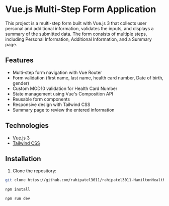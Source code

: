 # Vue.js Multi-Step Form Application

This project is a multi-step form built with Vue.js 3 that collects user personal and additional information, validates the inputs, and displays a summary of the submitted data. The form consists of multiple steps, including Personal Information, Additional Information, and a Summary page.


## Features

- Multi-step form navigation with Vue Router
- Form validation (first name, last name, health card number, Date of birth, gender)
- Custom MOD10 validation for Health Card Number
- State management using Vue's Composition API
- Reusable form components
- Responsive design with Tailwind CSS
- Summary page to review the entered information

## Technologies

- [Vue.js 3](https://vuejs.org/)
- [Tailwind CSS](https://tailwindcss.com/)


## Installation

1. Clone the repository:
```bash
git clone https://github.com/rahipatel3011/rahipatel3011-HamiltonHealthScience_assignment_Vue.git
  
npm install

npm run dev
```
